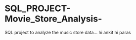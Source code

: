 # SQL_PROJECT-Movie_Store_Analysis-
SQL project to analyze the music store data...
hi ankit
hi paras
